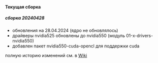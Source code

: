 #### Текущая сборка
##### сборка 20240428
* обновления на 28.04.2024 (ядро не обновлялось)
* драйверы nvidia525 обновлены до nvidia550 (модуль 01-x-drivers-nvidia550)
* добавлен пакет nvidia550-cuda-opencl для поддержки cuda
  
полную историю изменений см. в [Wiki](https://github.com/magos-linux/magos-linux/wiki/История)
